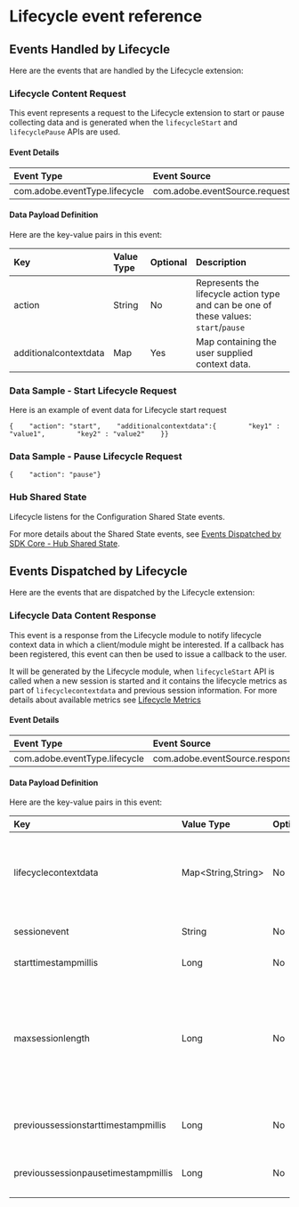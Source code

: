 # Lifecycle event reference

## Events Handled by Lifecycle

Here are the events that are handled by the Lifecycle extension:

### Lifecycle Content Request

This event represents a request to the Lifecycle extension to start or pause collecting data and is generated when the `lifecycleStart` and `lifecyclePause` APIs are used.

#### Event Details

| Event Type | Event Source | Paired | Direction |
| :--- | :--- | :--- | :--- |
| com.adobe.eventType.lifecycle | com.adobe.eventSource.requestContent | No | N/A |

#### Data Payload Definition

Here are the key-value pairs in this event:

| **Key** | **Value Type** | **Optional** | **Description** |
| :--- | :--- | :--- | :--- |
| action | String | No | Represents the lifecycle action type and can be one of these values: `start`/`pause` |
| additionalcontextdata | Map | Yes | Map containing the user supplied context data. |

### Data Sample - Start Lifecycle Request <a id="data-sample-start-lifecycle-request"></a>

Here is an example of event data for Lifecycle start request

```text
{    "action": "start",    "additionalcontextdata":{        "key1" : "value1",        "key2" : "value2"    }}
```

### Data Sample - Pause Lifecycle Request <a id="data-sample-pause-lifecycle-request"></a>

```text
{    "action": "pause"}
```

### Hub Shared State

Lifecycle listens for the Configuration Shared State events.

For more details about the Shared State events, see [Events Dispatched by SDK Core - Hub Shared State](https://launch.gitbook.io/marketing-mobile-sdk-v5-by-adobe-documentation/build-your-own-extension/events/sdk-core/events-dispatched-by-sdk-core#hub-shared-state)​.

## Events Dispatched by Lifecycle

Here are the events that are dispatched by the Lifecycle extension:

### Lifecycle Data Content Response

This event is a response from the Lifecycle module to notify lifecycle context data in which a client/module might be interested. If a callback has been registered, this event can then be used to issue a callback to the user.

It will be generated by the Lifecycle module, when `lifecycleStart` API is called when a new session is started and it contains the lifecycle metrics as part of `lifecyclecontextdata` and previous session information. For more details about available metrics see [Lifecycle Metrics](https://launch.gitbook.io/marketing-mobile-sdk-v5-by-adobe-documentation/lifecycle/lifecycle-metrics)​

#### Event Details

| Event Type | Event Source | Paired | Direction |
| :--- | :--- | :--- | :--- |
| com.adobe.eventType.lifecycle | com.adobe.eventSource.responseContent | No | N/A |

#### Data Payload Definition

Here are the key-value pairs in this event:

| **Key** | **Value Type** | **Optional** | **Description** |
| :--- | :--- | :--- | :--- |
| lifecyclecontextdata | Map&lt;String,String&gt; | No | The value will be a map of the key-value pairs that are generated by Lifecycle. This data can then be consumed by other modules that want to operate on the data. |
| sessionevent | String | No | The type of event which triggered a `start` response. |
| starttimestampmillis | Long | No | The start timestamp of the new session. |
| maxsessionlength | Long | No | Maximum time in milliseconds before a session is timed out. The value is currently set to 7 days. This key is different from the configuration parameter, `lifecycle.sessionTimeout`, which specifies the timeout for a **paused** session. |
| previoussessionstarttimestampmillis | Long | No | The previous session's start timestamp. If there was no previous session, the value might be `0L` . |
| previoussessionpausetimestampmillis | Long | No | The previous session's pause timestamp. If there was no previous session, the value might be `0L` . |

